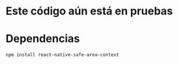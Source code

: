 # Este código aún está en pruebas

# Dependencias

```
npm install react-native-safe-area-context
```
